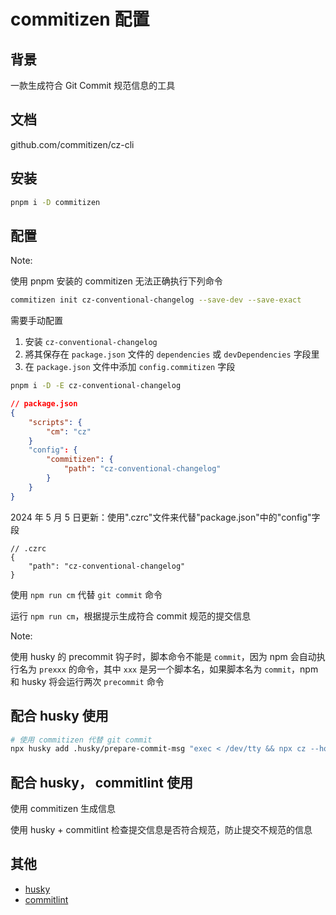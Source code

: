 # commitizen 配置

## 背景

一款生成符合 Git Commit 规范信息的工具

## 文档

github.com/commitizen/cz-cli

## 安装

```bash
pnpm i -D commitizen
```

## 配置

Note:

使用 pnpm 安装的 commitizen 无法正确执行下列命令

```bash
commitizen init cz-conventional-changelog --save-dev --save-exact
```

需要手动配置

1. 安装 `cz-conventional-changelog`
2. 將其保存在 `package.json` 文件的 `dependencies` 或 `devDependencies` 字段里
3. 在 `package.json` 文件中添加 `config.commitizen` 字段

```bash
pnpm i -D -E cz-conventional-changelog
```

```json
// package.json
{
    "scripts": {
        "cm": "cz"
    }
    "config": {
        "commitizen": {
            "path": "cz-conventional-changelog"
        }
    }
}
```

2024 年 5 月 5 日更新：使用".czrc"文件来代替"package.json"中的"config"字段

```
// .czrc
{
    "path": "cz-conventional-changelog"
}
```

使用 `npm run cm` 代替 `git commit` 命令

运行 `npm run cm`，根据提示生成符合 commit 规范的提交信息

Note:

使用 husky 的 precommit 钩子时，脚本命令不能是 `commit`，因为 npm 会自动执行名为 `prexxx` 的命令，其中 `xxx` 是另一个脚本名，如果脚本名为 `commit`，npm 和 husky 将会运行两次 `precommit` 命令

## 配合 husky 使用

```bash
# 使用 commitizen 代替 git commit
npx husky add .husky/prepare-commit-msg "exec < /dev/tty && npx cz --hook || true"
```

## 配合 husky， commitlint 使用

使用 commitizen 生成信息

使用 husky + commitlint 检查提交信息是否符合规范，防止提交不规范的信息

## 其他

-   [husky](./husky.md)
-   [commitlint](./commitlint.md)
